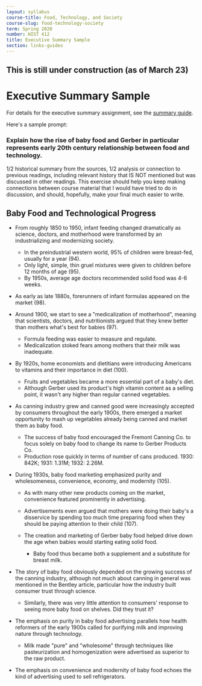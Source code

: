 ```yaml
---
layout: syllabus
course-title: Food, Technology, and Society
course-slug: food-technology-society
term: Spring 2020
number: HIST 412
title: Executive Summary Sample
section: links-guides
---
```


## This is still under construction (as of March 23)

# Executive Summary Sample
For details for the executive summary assignment, see the [summary guide](exec-summary-guide).

Here's a sample prompt:
### Explain how the rise of baby food and Gerber in particular represents early 20th century relationship between food and technology.

1/2 historical summary from the sources, 1/2 analysis or connection to previous readings, including relevant history that IS NOT mentioned but was discussed in other readings. This exercise should help you keep making connections between course material that I would have tried to do in discussion, and should, hopefully, make your final much easier to write.


## Baby Food and Technological Progress

- From roughly 1850 to 1950, infant feeding changed dramatically as science, doctors, and motherhood were transformed by an industrializing and modernizing society.
  - In the preindustrial western world, 95% of children were breast-fed, usually for a year (94).
  - Only light, simple, thin gruel mixtures were given to children before 12 months of age (95).
  - By 1950s, average age doctors recommended solid food was 4-6 weeks.

- As early as late 1880s, forerunners of infant formulas appeared on the market (98).

- Around 1900, we start to see a "medicalization of motherhood", meaning that scientists, doctors, and nutritionists argued that they knew better than mothers what's best for babies (97).
  - Formula feeding was easier to measure and regulate.
  - Medicalization stoked fears among mothers that their milk was inadequate.

- By 1920s, home economists and dietitians were introducing Americans to vitamins and their importance in diet (100).
  - Fruits and vegetables became a more essential part of a baby's diet.
  - Although Gerber used its product's high vitamin content as a selling point, it wasn't any higher than regular canned vegetables.

- As canning industry grew and canned good were increasingly accepted by consumers throughout the early 1900s, there emerged a market opportunity to mash up vegetables already being canned and market them as baby food.
  - The success of baby food encouraged the Fremont Canning Co. to focus solely on baby food to change its name to Gerber Products Co.
  - Production rose quickly in terms of number of cans produced. 1930: 842K; 1931: 1.31M; 1932: 2.26M.

- During 1930s, baby food marketing emphasized purity and wholesomeness, convenience, economy, and modernity (105).
  - As with many other new products coming on the market, convenience featured prominently in advertising.
  - Advertisements even argued that mothers were doing their baby's a disservice by spending too much time preparing food when they should be paying attention to their child (107).

  - The creation and marketing of Gerber baby food helped drive down the age when babies would starting eating solid food.
    - Baby food thus became both a supplement and a substitute for breast milk.

- The story of baby food obviously depended on the growing success of the canning industry, although not much about canning in general was mentioned in the Bentley article, particular how the industry built consumer trust through science.
  - Similarly, there was very little attention to consumers' response to seeing more baby food on shelves. Did they trust it?

- The emphasis on purity in baby food advertising parallels how health reformers of the early 1900s called for purifying milk and improving nature through technology.
  - Milk made "pure" and "wholesome" through techniques like pasteurization and homogenization were advertised as superior to the raw product.

- The emphasis on convenience and modernity of baby food echoes the kind of advertising used to sell refrigerators.
